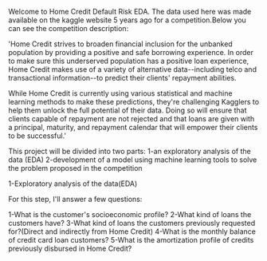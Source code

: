 Welcome to Home Credit Default Risk EDA. The data used here was made available on the kaggle website 5 years ago for a competition.Below you can see the competition description:

'Home Credit strives to broaden financial inclusion for the unbanked population by providing a positive and safe borrowing experience. In order to make sure this underserved population has a positive loan experience, Home Credit makes use of a variety of alternative data--including telco and transactional information--to predict their clients' repayment abilities.

While Home Credit is currently using various statistical and machine learning methods to make these predictions, they're challenging Kagglers to help them unlock the full potential of their data. Doing so will ensure that clients capable of repayment are not rejected and that loans are given with a principal, maturity, and repayment calendar that will empower their clients to be successful.'

This project will be divided into two parts:
1-an exploratory analysis of the data (EDA)
2-development of a model using machine learning tools to solve the problem proposed in the competition

1-Exploratory analysis of the data(EDA)

For this step, I'll answer a few questions:

1-What is the customer's socioeconomic profile?
2-What kind of loans the customers have?
3-What kind of loans the customers previously requested for?(Direct and indirectly from Home Credit)
4-What is the monthly balance of credit card loan customers?
5-What is the amortization profile of credits previously disbursed in Home Credit?
